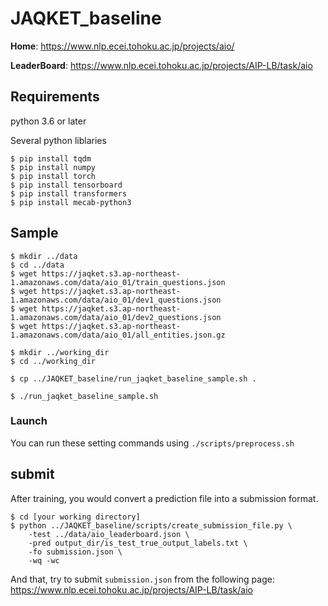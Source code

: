 # JAQKET_baseline

__Home__:
https://www.nlp.ecei.tohoku.ac.jp/projects/aio/

__LeaderBoard__:
https://www.nlp.ecei.tohoku.ac.jp/projects/AIP-LB/task/aio

## Requirements
python 3.6 or later

Several python liblaries
```
$ pip install tqdm
$ pip install numpy
$ pip install torch
$ pip install tensorboard
$ pip install transformers
$ pip install mecab-python3
```


## Sample
```
$ mkdir ../data
$ cd ../data
$ wget https://jaqket.s3.ap-northeast-1.amazonaws.com/data/aio_01/train_questions.json
$ wget https://jaqket.s3.ap-northeast-1.amazonaws.com/data/aio_01/dev1_questions.json
$ wget https://jaqket.s3.ap-northeast-1.amazonaws.com/data/aio_01/dev2_questions.json
$ wget https://jaqket.s3.ap-northeast-1.amazonaws.com/data/aio_01/all_entities.json.gz

$ mkdir ../working_dir
$ cd ../working_dir

$ cp ../JAQKET_baseline/run_jaqket_baseline_sample.sh .

$ ./run_jaqket_baseline_sample.sh
```

### Launch
You can run these setting commands using `./scripts/preprocess.sh`


## submit
After training, you would convert a prediction file into a submission format.

```code
$ cd [your working directory]
$ python ../JAQKET_baseline/scripts/create_submission_file.py \
    -test ../data/aio_leaderboard.json \
    -pred output_dir/is_test_true_output_labels.txt \
    -fo submission.json \
    -wq -wc
```

And that, try to submit `submission.json` from the following page: https://www.nlp.ecei.tohoku.ac.jp/projects/AIP-LB/task/aio
